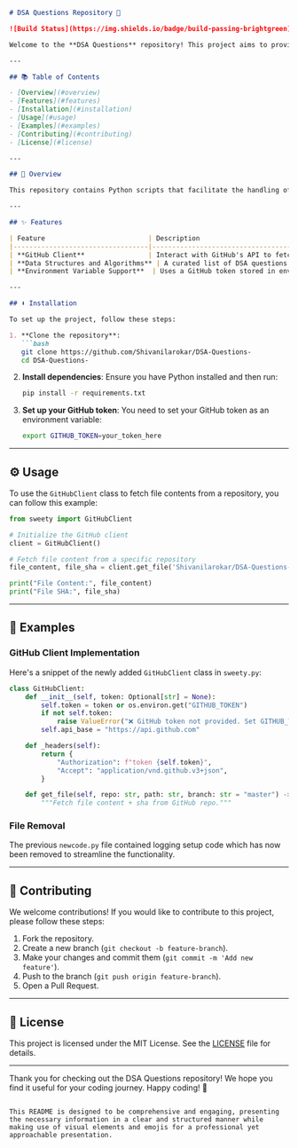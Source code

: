```markdown
# DSA Questions Repository 🚀

![Build Status](https://img.shields.io/badge/build-passing-brightgreen) ![Version](https://img.shields.io/badge/version-1.0.0-blue) ![License](https://img.shields.io/badge/license-MIT-yellowgreen)

Welcome to the **DSA Questions** repository! This project aims to provide a comprehensive collection of data structures and algorithms questions, along with a GitHub client for easy file operations. Whether you're preparing for coding interviews or looking to deepen your understanding of data structures, you're in the right place! 🎉

---

## 📚 Table of Contents

- [Overview](#overview)
- [Features](#features)
- [Installation](#installation)
- [Usage](#usage)
- [Examples](#examples)
- [Contributing](#contributing)
- [License](#license)

---

## 🤖 Overview

This repository contains Python scripts that facilitate the handling of DSA questions and provide a simple GitHub client for accessing repository files. Recent updates include the removal of a logging setup from `newcode.py` and the addition of a new class `GitHubClient` in `sweety.py`.

---

## ✨ Features

| Feature                          | Description                                                        |
|----------------------------------|--------------------------------------------------------------------|
| **GitHub Client**                | Interact with GitHub's API to fetch file contents and manage repositories. |
| **Data Structures and Algorithms** | A curated list of DSA questions for practice.                       |
| **Environment Variable Support**  | Uses a GitHub token stored in environment variables for secure API access. |

---

## ⬇️ Installation

To set up the project, follow these steps:

1. **Clone the repository**:
   ```bash
   git clone https://github.com/Shivanilarokar/DSA-Questions-
   cd DSA-Questions-
   ```

2. **Install dependencies**:
   Ensure you have Python installed and then run:
   ```bash
   pip install -r requirements.txt
   ```

3. **Set up your GitHub token**:
   You need to set your GitHub token as an environment variable:
   ```bash
   export GITHUB_TOKEN=your_token_here
   ```

---

## ⚙️ Usage

To use the `GitHubClient` class to fetch file contents from a repository, you can follow this example:

```python
from sweety import GitHubClient

# Initialize the GitHub client
client = GitHubClient()

# Fetch file content from a specific repository
file_content, file_sha = client.get_file('Shivanilarokar/DSA-Questions-', 'README.md')

print("File Content:", file_content)
print("File SHA:", file_sha)
```

---

## 📖 Examples

### GitHub Client Implementation

Here's a snippet of the newly added `GitHubClient` class in `sweety.py`:

```python
class GitHubClient:
    def __init__(self, token: Optional[str] = None):
        self.token = token or os.environ.get("GITHUB_TOKEN")
        if not self.token:
            raise ValueError("❌ GitHub token not provided. Set GITHUB_TOKEN env variable.")
        self.api_base = "https://api.github.com"

    def _headers(self):
        return {
            "Authorization": f"token {self.token}",
            "Accept": "application/vnd.github.v3+json",
        }

    def get_file(self, repo: str, path: str, branch: str = "master") -> Tuple[Optional[str], Optional[str]]:
        """Fetch file content + sha from GitHub repo."""
```

### File Removal

The previous `newcode.py` file contained logging setup code which has now been removed to streamline the functionality.

---

## 🤝 Contributing

We welcome contributions! If you would like to contribute to this project, please follow these steps:

1. Fork the repository.
2. Create a new branch (`git checkout -b feature-branch`).
3. Make your changes and commit them (`git commit -m 'Add new feature'`).
4. Push to the branch (`git push origin feature-branch`).
5. Open a Pull Request.

---

## 📜 License

This project is licensed under the MIT License. See the [LICENSE](LICENSE) file for details.

---

Thank you for checking out the DSA Questions repository! We hope you find it useful for your coding journey. Happy coding! 🎊
``` 

This README is designed to be comprehensive and engaging, presenting the necessary information in a clear and structured manner while making use of visual elements and emojis for a professional yet approachable presentation.